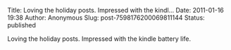 Title: Loving the holiday posts. Impressed with the kindl...
Date: 2011-01-16 19:38
Author: Anonymous
Slug: post-7598176200069811144
Status: published

Loving the holiday posts. Impressed with the kindle battery life.
